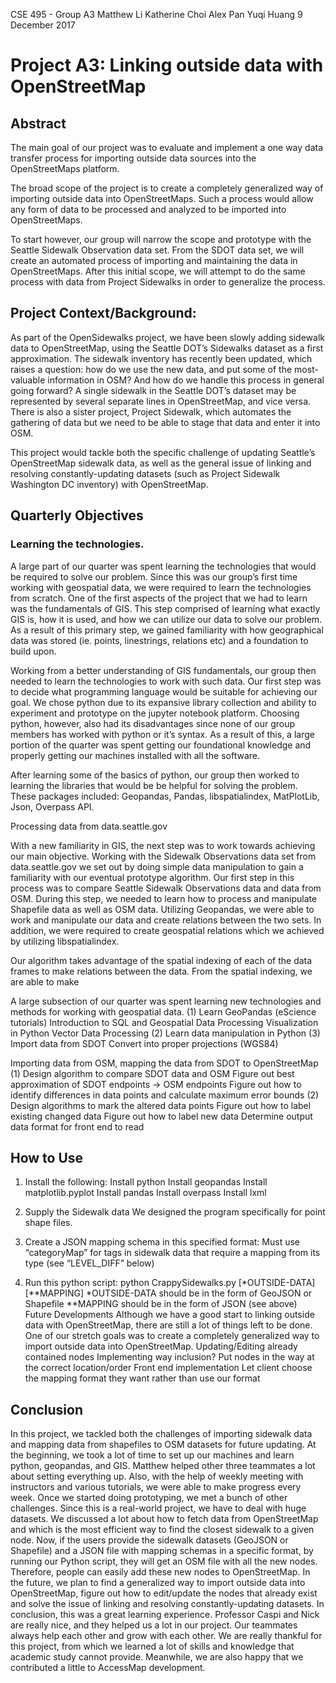 CSE 495 - Group A3
Matthew Li
Katherine Choi
Alex Pan
Yuqi Huang
9 December 2017

# Project A3: Linking outside data with OpenStreetMap

## Abstract

The main goal of our project was to evaluate and implement a one way data transfer process for importing outside data sources into the OpenStreetMaps platform.

The broad scope of the project is to create a completely generalized way of importing outside data into OpenStreetMaps. Such a process would allow any form of data to be processed and analyzed to be imported into OpenStreetMaps. 

To start however, our group will narrow the scope and prototype with the Seattle Sidewalk Observation data set. From the SDOT data set, we will create an automated process of importing and maintaining the data in OpenStreetMaps. After this initial scope, we will attempt to do the same process with data from Project Sidewalks in order to generalize the process.

## Project Context/Background:

As part of the OpenSidewalks project, we have been slowly adding sidewalk data to OpenStreetMap, using the Seattle DOT’s Sidewalks dataset as a first approximation. The sidewalk inventory has recently been updated, which raises a question: how do we use the new data, and put some of the most-valuable information in OSM? And how do we handle this process in general going forward? A single sidewalk in the Seattle DOT’s dataset may be represented by several separate lines in OpenStreetMap, and vice versa. There is also a sister project, Project Sidewalk, which automates the gathering of data but we need to be able to stage that data and enter it into OSM.

This project would tackle both the specific challenge of updating Seattle’s OpenStreetMap sidewalk data, as well as the general issue of linking and resolving constantly-updating datasets (such as Project Sidewalk Washington DC inventory) with OpenStreetMap.

## Quarterly Objectives

### Learning the technologies.

A large part of our quarter was spent learning the technologies that would be required to solve our problem. Since this was our group’s first time working with geospatial data, we were required to learn the technologies from scratch. One of the first aspects of the project that we had to learn was the fundamentals of GIS. This step comprised of learning what exactly GIS is, how it is used, and how we can utilize our data to solve our problem. As a result of this primary step, we gained familiarity with how geographical data was stored (ie. points, linestrings, relations etc) and a foundation to build upon. 

Working from a better understanding of GIS fundamentals, our group then needed to learn the technologies to work with such data. Our first step was to decide what programming language would be suitable for achieving our goal. We chose python due to its expansive library collection and ability to experiment and prototype on the jupyter notebook platform. Choosing python, however, also had its disadvantages since none of our group members has worked with python or it’s syntax. As a result of this, a large portion of the quarter was spent getting our foundational knowledge and properly getting our machines installed with all the software. 

After learning some of the basics of python, our group then worked to learning the libraries that would be be helpful for solving the problem. These packages included: Geopandas, Pandas, libspatialindex, MatPlotLib, Json, Overpass API. 

Processing data from data.seattle.gov

With a new familiarity in GIS, the next step was to work towards achieving our main objective. Working with the Sidewalk Observations data set from data.seattle.gov we set out by doing simple data manipulation to gain a familiarity with our eventual prototype algorithm. Our first step in this process was to compare Seattle Sidewalk Observations data and data from OSM. During this step, we needed to learn how to process and manipulate Shapefile data as well as OSM data. Utilizing Geopandas, we were able to work and manipulate our data and create relations between the two sets. In addition, we were required to create geospatial relations which we achieved by utilizing libspatialindex. 

Our algorithm takes advantage of the spatial indexing of each of the data frames to make relations between the data. From the spatial indexing, we are able to make  


A large subsection of our quarter was spent learning new technologies and methods for working with geospatial data. 
(1)   Learn GeoPandas (eScience tutorials)
Introduction to SQL and Geospatial Data Processing
Visualization in Python
Vector Data Processing
(2)   Learn data manipulation in Python
(3)   Import data from SDOT
Convert into proper projections (WGS84)

Importing data from OSM, mapping the data from SDOT to OpenStreetMap
(1)   Design algorithm to compare SDOT data and OSM
Figure out best approximation of SDOT endpoints → OSM endpoints
Figure out how to identify differences in data points and calculate maximum error bounds
(2)   Design algorithms to mark the altered data points
Figure out how to label existing changed data
Figure out how to label new data
Determine output data format for front end to read

## How to Use
1) Install the following:
Install python
Install geopandas
Install matplotlib.pyplot
Install pandas
Install overpass
Install lxml
2) Supply the Sidewalk data
We designed the program specifically for point shape files.
3) Create a JSON mapping schema in this specified format:
Must use “categoryMap” for tags in sidewalk data that require a mapping from its type (see “LEVEL_DIFF” below)

4) Run this python script: python CrappySidewalks.py [*OUTSIDE-DATA] [**MAPPING] 
*OUTSIDE-DATA should be in the form of GeoJSON or Shapefile
**MAPPING should be in the form of JSON (see above)
Future Developments
Although we have a good start to linking outside data with OpenStreetMap, there are still a lot of things left to be done. One of our stretch goals was to create a completely generalized way to import outside data into OpenStreetMap. 
Updating/Editing already contained nodes
Implementing way inclusion? Put nodes in the way at the correct location/order
Front end implementation 
Let client choose the mapping format they want rather than use our format

## Conclusion
In this project, we tackled both the challenges of importing sidewalk data and mapping data from shapefiles to OSM datasets for future updating. 
At the beginning, we took a lot of time to set up our machines and learn python, geopandas, and GIS. Matthew helped other three teammates a lot about setting everything up. Also, with the help of weekly meeting with instructors and various tutorials, we were able to make progress every week. Once we started doing prototyping, we met a bunch of other challenges. Since this is a real-world project, we have to deal with huge datasets. We discussed a lot about how to fetch data from OpenStreetMap and which is the most efficient way to find the closest sidewalk to a given node.
Now, if the users provide the sidewalk datasets (GeoJSON or Shapefile) and a JSON file with mapping schemas in a specific format, by running our Python script, they will get an OSM file with all the new nodes. Therefore, people can easily add these new nodes to OpenStreetMap.
In the future, we plan to find a generalized way to import outside data into OpenStreetMap, figure out how to edit/update the nodes that already exist and solve the issue of linking and resolving constantly-updating datasets.
In conclusion, this was a great learning experience. Professor Caspi and Nick are really nice, and they helped us a lot in our project. Our teammates always help each other and grow with each other. We are really thankful for this project, from which we learned a lot of skills and knowledge that academic study cannot provide. Meanwhile, we are also happy that we contributed a little to AccessMap development.


